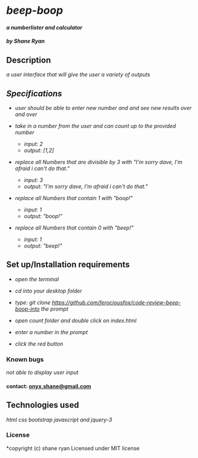 # _beep-boop_

#### _a numberlister and calculator_

#### _by Shane Ryan_

## Description

_a user interface that will give the user a variety of outputs_

## _Specifications_

  * _user should be able to enter new number and and see new results over and over_

  * _take in a number from the user and can count up to the provided number_
    * _input: 2_
    * _output: [1,2]_

  * _replace all Numbers that are divisible by 3 with "I'm sorry dave, I'm afraid i can't do that."_
    * _input: 3_
    * _output: "I'm sorry dave, I'm afraid i can't do that."_

  * _replace all Numbers that contain 1 with "boop!"_
    * _input: 1_
    * _output: "boop!"_

  * _replace all Numbers that contain 0 with "beep!"_
    * _input: 1_
    * _output: "beep!"_




## Set up/Installation requirements

  * _open the terminal_

  * _cd into your desktop folder_

  * _type: git clone https://github.com/ferociousfox/code-review-beep-boop-into the prompt_

  * _open count folder and double click on index.html_

  * _enter a number in the prompt_

  * _click the red button_



### Known bugs

_not able to display user input_

#### contact: onyx.shane@gmail.com

## Technologies used

_html css bootstrap javascript and jquery-3_

### License

*copyright (c) shane ryan
Licensed under MIT license
